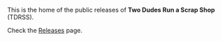 This is the home of the public releases of **Two Dudes Run a Scrap Shop** (TDRSS).

Check the [Releases](https://github.com/drako0812/tdrss-releases/releases) page.
